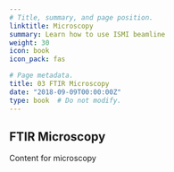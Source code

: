 ```yaml
---
# Title, summary, and page position.
linktitle: Microscopy
summary: Learn how to use ISMI beamline
weight: 30
icon: book
icon_pack: fas

# Page metadata.
title: 03 FTIR Microscopy
date: "2018-09-09T00:00:00Z"
type: book  # Do not modify.
---
```


## FTIR Microscopy

Content for microscopy
